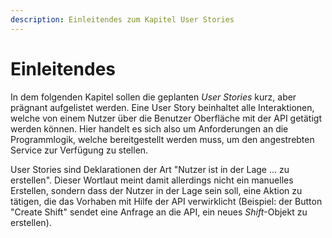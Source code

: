 ```yaml
---
description: Einleitendes zum Kapitel User Stories
---
```


# Einleitendes


In dem folgenden Kapitel sollen die geplanten *User Stories* kurz, aber prägnant aufgelistet werden. Eine User Story beinhaltet alle Interaktionen, welche von einem Nutzer über die Benutzer Oberfläche mit der API getätigt werden können. Hier handelt es sich also um Anforderungen an die Programmlogik, welche bereitgestellt werden muss, um den angestrebten Service zur Verfügung zu stellen. 

User Stories sind Deklarationen der Art "Nutzer ist in der Lage ... zu erstellen". Dieser Wortlaut meint damit allerdings nicht ein manuelles Erstellen, sondern dass der Nutzer in der Lage sein soll, eine Aktion zu tätigen, die  das Vorhaben mit Hilfe der API verwirklicht (Beispiel: der Button "Create Shift" sendet eine Anfrage an die API, ein neues *Shift*-Objekt zu erstellen).
